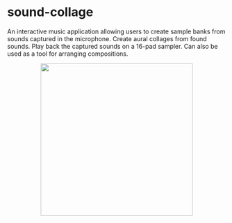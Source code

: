 # sound-collage
An interactive music application allowing users to create sample banks from sounds captured in the microphone.
Create aural collages from found sounds. Play back the captured sounds on a 16-pad sampler. Can also be used as a tool for arranging compositions.
<p align="center">
   <img src="https://cloud.githubusercontent.com/assets/15159970/25465452/58a31a06-2ad0-11e7-9d80-753c65a898fd.png"
width='350'/>
</p>

